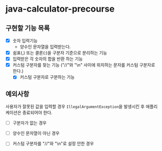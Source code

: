 # java-calculator-precourse

## 구현할 기능 목록

- [x] 숫자 입력기능
    - 양수인 문자열을 입력받는다.
- [x] 쉼표(,) 또는 콜론(:)을 구분자 기준으로 분리하는 기능
- [x] 입력받은 각 숫자의 합을 반환 하는 기능
- [x] 커스텀 구분자를 찾는 기능 ("//"와 "\n" 사이에 위치하는 문자를 커스텀 구분자로 한다.)
    - [x] 커스텀 구분자로 구분하는 기능

## 예외사항

사용자가 잘못된 값을 입력할 경우 ```IllegalArgumentException```을 발생시킨 후 애플리케이션은 종료되어야 한다.

- [ ] 구분자가 없는 경우
- [ ] 양수인 문자열이 아닌 경우
- [ ] 커스텀 구분자를 "//"와 "\n"로 설정 안한 경우

